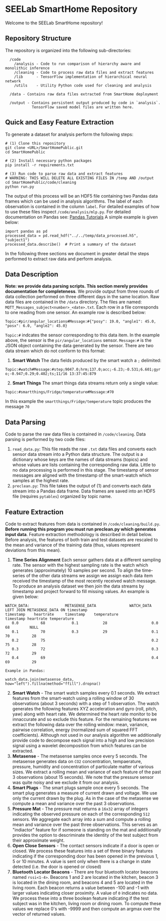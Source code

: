 # SEELab SmartHome Repository

Welcome to the SEELab SmartHome repository!

## Repository Structure

The repository is organized into the following sub-directories:

```
  /code
    /analysis - Code to run comparison of hierarchy aware and monolithic inference
    /cleaning - Code to process raw data files and extract features
    /lib      - TensorFlow implementation of hierarchical neural network
    /utils    - Utility Python code used for cleaning and analysis 
    
  /data - Contains raw data files extracted from SmartHome deployment
  
  /output - Contains persistent output produced by code in `analysis`. 
            TensorFlow saved model files are written here.
```

## Quick and Easy Feature Extraction

To generate a dataset for analysis perform the following steps:

```
# (1) Clone this repository
git clone <URL>/SmartHomePublic.git
cd SmartHomePublic

# (2) Install necessary python packages
pip install -r requirements.txt

# (3) Run code to parse raw data and extract features
# WARNING: THIS WILL DELETE ALL EXISTING FILES IN /temp AND /output
cd SmartHomePublic/code/cleaning
python run.py
```

The output of this process will be an HDF5 file containing two Pandas data frames which can be used in analysis algorithms. The label of each observation is contained in the column `label`. For detailed examples of how to use these files inspect `/code/analysis/mlp.py`. For detailed documentation on Pandas see: [Pandas Tutorials](https://pandas.pydata.org/pandas-docs/stable/tutorials.html) A simple example is given below:

```
import pandas as pd
processed_data = pd.read_hdf("../../temp/data_processed.h5", "subject1")
processed_data.describe()  # Print a summary of the dataset
```

In the following three sections we document in greater detail the steps performed to extract raw data and perform analysis.

## Data Description

**Note: we provide data parsing scripts. This section merely provides documentation for completeness**. We provide output from three rounds of data collection performed on three different days in the same location. Raw data files are contained in the `/data` directory. The files are named: `MQTT_Messages_subject<number>_<date>.txt`. Each row in a file corresponds to one reading from one sensor. An example row is described below:

`Topic:#pir/angular_locations#Message:#{"posy": 19.0, "angle1": 45.0, "posx": 6.0, "angle2": 45.0}`

`Topic:#` indcates the sensor corresponding to this data item. In the example above, the sensor is the `pir/angular_locations` sensor. `Message:#` is the JSON object containing the data generated by the sensor. There are two data stream which do not conform to this format:

1) **Smart Watch** The data fields produced by the smart watch a `;` delimited:

`Topic:#watch#Message:#step;9047.0;hrm;137.0;acc;-6.23;-0.531;6.601;gyro;-0.947;0.29;0.402;ts;11/16 13:37:45:879`

2) **Smart Things** The smart things data streams return only a single value:

`Topic:#smartthings/Fridge/temperature#Message:#70`

In this example the `smartthings/Fridge/temperature` topic produces the message `70`

## Data Parsing

Code to parse the raw data files is contained in `/code/cleaning`. Data parsing is performed by two code files:

1. `read_data.py`: This file reads the raw `.txt` data files and converts each sensor data stream into a Python data structure. The output is a dictionary whose keys are the names of data streams (topics) and whose values are lists containing the corresponding raw data. Little to no data processing is performed in this stage. The timestamp of sensor messages are aligned with the timestamp of the smart-watch which samples at the highest rate.
2. `preclean.py`: This file takes the output of (1) and converts each data stream into a Pandas data frame. Data frames are saved into an HDF5 file (requires `pytables`) organized by topic name.

## Feature Extraction

Code to extract features from data is contained in `/code/cleaning/build.py`. **Before running this program you must run preclean.py which generates input data**. Feature extraction methodology is described in detail below. Before analysis, the features of both train and test datasets are rescaled to the mean and variance of the training data (thus, values represent deviations from this mean).

1. **Time Series Alignment** Each sensor gathers data at a different sampling rate. The sensor with the highest sampling rate is the watch which generates (approximately) 10 samples per second. To align the time-series of the other data streams we assign we assign each data item received the timestamp of the most recently received watch message. To produce an analysis dataset we then join the data streams by timestamp and project forward to fill missing values. An example is given below:

```
WATCH_DATA:                METASENSE_DATA               WATCH_DATA LEFT JOIN METASENSE_DATA ON timestamp
timestamp    heartrate     timestamp    temperature            timestamp heartrate temperature
   0.0          68            0.1           28                    0.0       68         NULL
   0.1          70            0.3           29                    0.1       70          28
   0.2          75                                                0.2       75          28
   0.3          72                                                0.3       72          29
   0.4          69                                                0.4       69          29
   
Example in Pandas:

watch_data.join(metasense_data, how="left").fillna(method="ffill").dropna()
```
2. **Smart Watch** - The smart watch samples every 0.1 seconds. We extract features from the smart-watch using a rolling window of 30 observations (about 3 seconds) with a step of 1 observation. The watch generates the following features XYZ acceleration and gyro (roll, pitch, yaw) along with heart rate. We determined the heart rate monitor to be innaccurate and so exclude this feature. For the remaining features we extract the following data over the rolling window: mean, variance, pairwise correlation, energy (normalized sum of squared FFT coefficients). Although not used in our analysis algorithm we additionally provide code to decompose each signal into a high and low precision signal using a wavelet decomposition from which features can be extracted.
3. **Metasense** - The metasense samples once every 5 seconds. The metasense generates data on `CO2` concentration, tempaerature, pressure, humidity and concentration of particulate matter of various sizes. We extract a rolling mean and variance of each feature of the past 3 observations (about 15 seconds). We note that the pressure sensor was quite noisy and we exclude it from our analysis.
4. **Smart Plugs** - The smart plugs sample once every 5 seconds. The smart plug generates a measure of current drawn and voltage. We use only the current drawn by the plug. As in the case of the metasense we compute a mean and variance over the past 3 observations.
5. **Pressure Mat** - The pressure mat returns a `16x32` array of integers indicating the observed pressure on each of the corresponding `512` sensors. We aggregate each array into a sum and compute a rolling mean and variance over the past three observations. This serves as an "indiactor" feature for if someone is standing on the mat and additionally provides the option to descriminate the identity of the test subject from their approximate weight.
6. **Open Close Sensors** - The contact sensors indicate if a door is open or closed. We process these features into a set of three binary features indicating if the corresponding door has been opened in the previous 1, 5 or 10 minutes. A value is sent only when there is a change in state detected (i.e. the door is opened or closed)
7. **Bluetooth Locator Beacons** - There are four bluetooth locator beacons named `rssi<1-4>`. Beacons 1 and 2 are located in the kitchen, beacon 3 is located in the dining room, and beacons 4 and 5 are located in the living room. Each beacon returns a value between -100 and -1 with larger values indicating closer proximity. A value of `0` indicates no data. We process these into a three boolean feature indicating if the test subject was in the kitchen, living room or dining room. To compute these values we replace 0's with -9999 and then compute an argmax over the vector of returned values.
